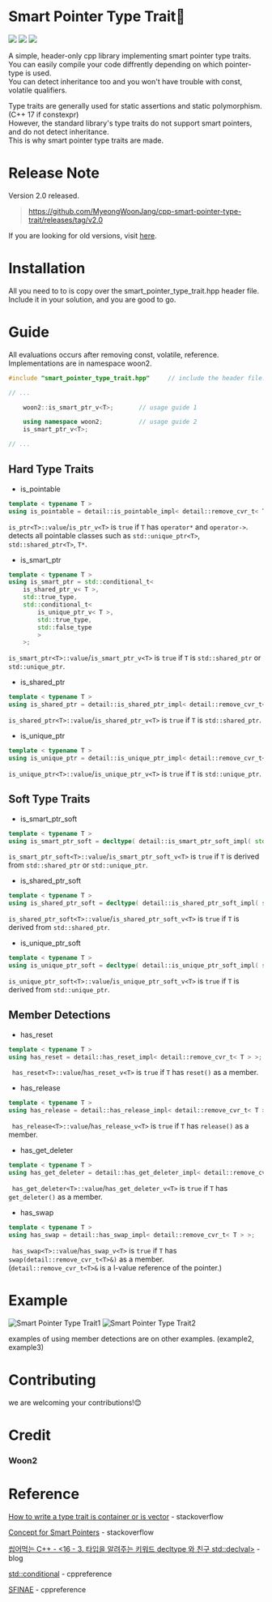 # Smart Pointer Type Trait🎈  
<a href="https://isocpp.org/"><img src="https://img.shields.io/badge/Launguage-C%2B%2B-green"/></a>  <a href="https://en.wikipedia.org/wiki/C%2B%2B17"><img src="https://img.shields.io/badge/C%2B%2B-14%2C%2017-blue"/></a>  <a href="https://github.com/MyeongWoonJang/cpp-smart-pointer-type-trait/releases"><img src="https://img.shields.io/badge/build-passing-brightgreen"/></a>

A simple, header-only cpp library implementing smart pointer type traits.  
You can easily compile your code diffrently depending on which pointer-type is used.  
You can detect inheritance too and you won't have trouble with const, volatile qualifiers.  

Type traits are generally used for static assertions and static polymorphism. (C++ 17 if constexpr)  
However, the standard library's type traits do not support smart pointers, and do not detect inheritance.  
This is why smart pointer type traits are made.

# Release Note
Version 2.0 released.
> https://github.com/MyeongWoonJang/cpp-smart-pointer-type-trait/releases/tag/v2.0


If you are looking for old versions, visit [here](https://github.com/MyeongWoonJang/cpp-smart-pointer-type-trait/releases).


# Installation
All you need to to is copy over the smart_pointer_type_trait.hpp header file.  
Include it in your solution, and you are good to go.


# Guide
All evaluations occurs after removing const, volatile, reference.  
Implementations are in namespace woon2.  
```c++
#include "smart_pointer_type_trait.hpp"		// include the header file.

// ...

	woon2::is_smart_ptr_v<T>;		// usage guide 1

	using namespace woon2;			// usage guide 2
	is_smart_ptr_v<T>;

// ...
```

## Hard Type Traits
* is_pointable
```c++
template < typename T >
using is_pointable = detail::is_pointable_impl< detail::remove_cvr_t< T > >;
```
```is_ptr<T>::value```/```is_ptr_v<T>``` is ```true``` if ```T``` has ```operator*``` and ```operator->```.  
detects all pointable classes such as ```std::unique_ptr<T>```, ```std::shared_ptr<T>```, ```T*```.

* is_smart_ptr
```c++
template < typename T >
using is_smart_ptr = std::conditional_t<
	is_shared_ptr_v< T >,
	std::true_type,
	std::conditional_t<
		is_unique_ptr_v< T >,
		std::true_type,
		std::false_type
		>
	>;
```
```is_smart_ptr<T>::value```/```is_smart_ptr_v<T>``` is ```true``` if ```T``` is ```std::shared_ptr``` or ```std::unique_ptr```.


* is_shared_ptr
```c++
template < typename T >
using is_shared_ptr = detail::is_shared_ptr_impl< detail::remove_cvr_t< T > >;
```
```is_shared_ptr<T>::value```/```is_shared_ptr_v<T>``` is ```true``` if ```T``` is ```std::shared_ptr```.

* is_unique_ptr
```c++
template < typename T >
using is_unique_ptr = detail::is_unique_ptr_impl< detail::remove_cvr_t< T > >;
```
```is_unique_ptr<T>::value```/```is_unique_ptr_v<T>``` is ```true``` if ```T``` is ```std::unique_ptr```.


## Soft Type Traits
* is_smart_ptr_soft
```c++
template < typename T >
using is_smart_ptr_soft = decltype( detail::is_smart_ptr_soft_impl( std::declval< detail::remove_cvr_t< T >* >() ) );
```
```is_smart_ptr_soft<T>::value```/```is_smart_ptr_soft_v<T>``` is ```true``` if ```T``` is derived from ```std::shared_ptr``` or ```std::unique_ptr```.

* is_shared_ptr_soft
```c++
template < typename T >
using is_shared_ptr_soft = decltype( detail::is_shared_ptr_soft_impl( std::declval< detail::remove_cvr_t< T >* >() ) );
```
```is_shared_ptr_soft<T>::value```/```is_shared_ptr_soft_v<T>``` is ```true``` if ```T``` is derived from ```std::shared_ptr```.

* is_unique_ptr_soft<T>
```c++
template < typename T >
using is_unique_ptr_soft = decltype( detail::is_unique_ptr_soft_impl( std::declval< detail::remove_cvr_t< T >* >() ) );
```
```is_unique_ptr_soft<T>::value```/```is_unique_ptr_soft_v<T>``` is ```true``` if ```T``` is derived from ```std::unique_ptr```.
	
## Member Detections
* has_reset
```c++
template < typename T >
using has_reset = detail::has_reset_impl< detail::remove_cvr_t< T > >;	
```
``` has_reset<T>::value```/```has_reset_v<T>``` is ```true``` if ```T``` has ```reset()``` as a member.
	
* has_release
```c++
template < typename T >
using has_release = detail::has_release_impl< detail::remove_cvr_t< T > >;	
```
``` has_release<T>::value```/```has_release_v<T>``` is ```true``` if ```T``` has ```release()``` as a member.
	
* has_get_deleter
```c++
template < typename T >
using has_get_deleter = detail::has_get_deleter_impl< detail::remove_cvr_t< T > >;	
```
``` has_get_deleter<T>::value```/```has_get_deleter_v<T>``` is ```true``` if ```T``` has ```get_deleter()``` as a member.
	
* has_swap
```c++
template < typename T >
using has_swap = detail::has_swap_impl< detail::remove_cvr_t< T > >;	
```
``` has_swap<T>::value```/```has_swap_v<T>``` is ```true``` if ```T``` has ```swap(detail::remove_cvr_t<T>&)``` as a member.  
(```detail::remove_cvr_t<T>&``` is a l-value reference of the pointer.)

# Example
![Smart Pointer Type Trait1](https://user-images.githubusercontent.com/73771162/147122310-58b2a730-2e5e-4f7f-a734-0f690dedfdea.PNG)
![Smart Pointer Type Trait2](https://user-images.githubusercontent.com/73771162/147122315-176ae870-1687-4681-840e-a6493a2bb584.PNG)

examples of using member detections are on other examples. (example2, example3)
  
# Contributing
  we are welcoming your contributions!😊


# Credit
  ### **Woon2**
  
# Reference
[How to write a type trait is container or is vector](https://stackoverflow.com/questions/12042824/how-to-write-a-type-trait-is-container-or-is-vector) - stackoverflow
  
[Concept for Smart Pointers](https://stackoverflow.com/questions/65752626/concept-for-smart-pointers) - stackoverflow

[씹어먹는 C++ - <16 - 3. 타입을 알려주는 키워드 decltype 와 친구 std::declval>](https://modoocode.com/294) - blog

[std::conditional](https://en.cppreference.com/w/cpp/types/conditional) - cppreference
  
[SFINAE](https://en.cppreference.com/w/cpp/language/sfinae) - cppreference
